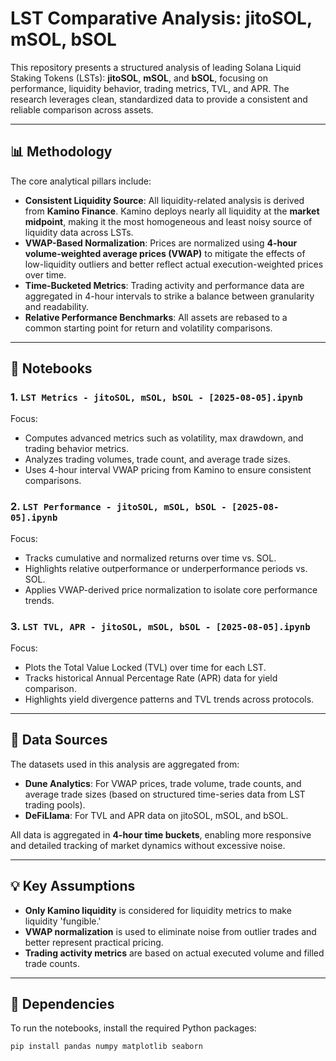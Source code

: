 # LST Comparative Analysis: jitoSOL, mSOL, bSOL

This repository presents a structured analysis of leading Solana Liquid Staking Tokens (LSTs): **jitoSOL**, **mSOL**, and **bSOL**, focusing on performance, liquidity behavior, trading metrics, TVL, and APR. The research leverages clean, standardized data to provide a consistent and reliable comparison across assets.

---

## 📊 Methodology

The core analytical pillars include:

- **Consistent Liquidity Source**: All liquidity-related analysis is derived from **Kamino Finance**. Kamino deploys nearly all liquidity at the **market midpoint**, making it the most homogeneous and least noisy source of liquidity data across LSTs.
- **VWAP-Based Normalization**: Prices are normalized using **4-hour volume-weighted average prices (VWAP)** to mitigate the effects of low-liquidity outliers and better reflect actual execution-weighted prices over time.
- **Time-Bucketed Metrics**: Trading activity and performance data are aggregated in 4-hour intervals to strike a balance between granularity and readability.
- **Relative Performance Benchmarks**: All assets are rebased to a common starting point for return and volatility comparisons.

---

## 📁 Notebooks

### 1. `LST Metrics - jitoSOL, mSOL, bSOL - [2025-08-05].ipynb`

Focus:
- Computes advanced metrics such as volatility, max drawdown, and trading behavior metrics.
- Analyzes trading volumes, trade count, and average trade sizes.
- Uses 4-hour interval VWAP pricing from Kamino to ensure consistent comparisons.

### 2. `LST Performance - jitoSOL, mSOL, bSOL - [2025-08-05].ipynb`

Focus:
- Tracks cumulative and normalized returns over time vs. SOL.
- Highlights relative outperformance or underperformance periods vs. SOL.
- Applies VWAP-derived price normalization to isolate core performance trends.

### 3. `LST TVL, APR - jitoSOL, mSOL, bSOL - [2025-08-05].ipynb`

Focus:
- Plots the Total Value Locked (TVL) over time for each LST.
- Tracks historical Annual Percentage Rate (APR) data for yield comparison.
- Highlights yield divergence patterns and TVL trends across protocols.

---

## 📌 Data Sources

The datasets used in this analysis are aggregated from:

- **Dune Analytics**: For VWAP prices, trade volume, trade counts, and average trade sizes (based on structured time-series data from LST trading pools).
- **DeFiLlama**: For TVL and APR data on jitoSOL, mSOL, and bSOL.

All data is aggregated in **4-hour time buckets**, enabling more responsive and detailed tracking of market dynamics without excessive noise.

---

## 💡 Key Assumptions

- **Only Kamino liquidity** is considered for liquidity metrics to make liquidity 'fungible.'
- **VWAP normalization** is used to eliminate noise from outlier trades and better represent practical pricing.
- **Trading activity metrics** are based on actual executed volume and filled trade counts.

---

## 🔧 Dependencies

To run the notebooks, install the required Python packages:

```bash
pip install pandas numpy matplotlib seaborn
